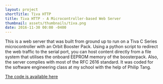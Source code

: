 ```yaml
---
layout: project
shortTitle: Tiva HTTP
title: Tiva HTTP - A Microcontroller-based Web Server
thumbnail: assets/thumbnails/tiva.png
date: 2016-11-30 00:00 -0400
---
```



<!---
Write a really in depth explanation for this with more pictures and maybe refactor and redo my code
-->
This is a web server that was built from ground up to run on a Tiva C Series microcontroller with an Orbit Booster Pack. Using a python script to redirect the web traffic to the serial port, you can host content directly from a file system that utilises the onboard EEPROM memory of the boosterpack. Also, the server complies with most of the RFC 2616 standard. It was coded for the software engineering class at my school with the help of Philip Tang.

[The code is available here](https://github.com/AideTechBot/tiva-httpd)

